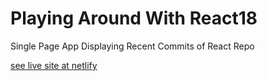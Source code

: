 # Playing Around With React18

Single Page App Displaying Recent Commits of React Repo

[see live site at netlify](https://x48lpj.csb.app)
